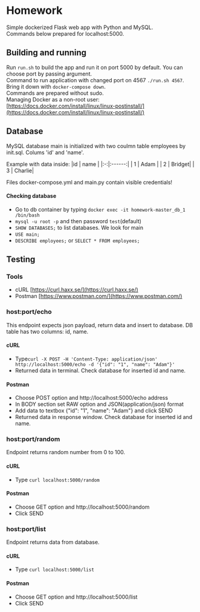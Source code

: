 # Homework
Simple dockerized Flask web app with Python and MySQL. \
Commands below prepared for localhost:5000.

## Building and running  

Run `run.sh` to build the app and run it on port 5000 by default. You can choose port by passing argument.\
Command to run application with changed port on 4567 `./run.sh 4567`.\
Bring it down with `docker-compose down`.\
Commands are prepared without sudo. \
Managing Docker as a non-root user: [https://docs.docker.com/install/linux/linux-postinstall/](https://docs.docker.com/install/linux/linux-postinstall/)

## Database
MySQL database main is initialized with two coulmn table employees by init.sql.
Colums 'id' and 'name'.

Example with data inside:
|id |   name |
|:-:|:------:|
| 1 | Adam   | 
| 2 | Bridget|
| 3 | Charlie|

Files docker-compose.yml and main.py contain visible credentials!
#### Checking database
* Go to db container by typing `docker exec -it homework-master_db_1 /bin/bash` 
* `mysql -u root -p` and then password `test`(default)
* `SHOW DATABASES;` to list databases. We look for main
* `USE main;`
* `DESCRIBE employees;` or `SELECT * FROM employees;`
 
## Testing

### Tools
* cURL [https://curl.haxx.se/](https://curl.haxx.se/) 
* Postman [https://www.postman.com/](https://www.postman.com/)

### host:port/echo
This endpoint expects json payload, return data and insert to database.
DB table has two columns: id, name.

#### cURL
* Type```curl -X POST -H 'Content-Type: application/json' http://localhost:5000/echo -d '{"id": "1", "name": "Adam"}'```
* Returned data in terminal. Check database for inserted id and name. 
#### Postman
* Choose POST option and http://localhost:5000/echo address
* In BODY section set RAW option and JSON(application/json) format
* Add data to textbox {"id": "1", "name": "Adam"} and click SEND 
* Returned data in response window. Check database for inserted id and name.

### host:port/random
Endpoint returns random number from 0 to 100.
#### cURL
* Type `curl localhost:5000/random`

#### Postman
* Choose GET option and http://localhost:5000/random
* Click SEND 

### host:port/list
Endpoint returns data from database.

#### cURL
* Type `curl localhost:5000/list`

#### Postman
* Choose GET option and http://localhost:5000/list
* Click SEND 
